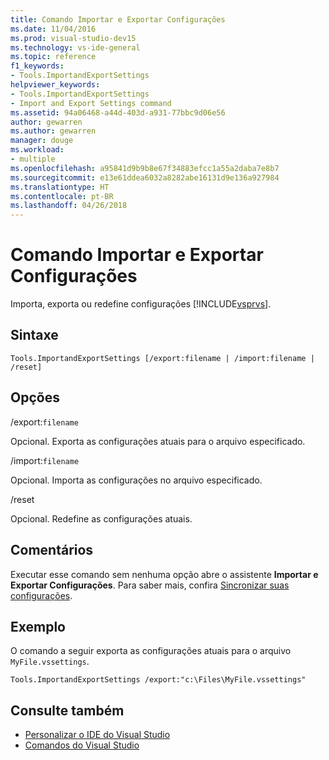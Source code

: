 ```yaml
---
title: Comando Importar e Exportar Configurações
ms.date: 11/04/2016
ms.prod: visual-studio-dev15
ms.technology: vs-ide-general
ms.topic: reference
f1_keywords:
- Tools.ImportandExportSettings
helpviewer_keywords:
- Tools.ImportandExportSettings
- Import and Export Settings command
ms.assetid: 94a06468-a44d-403d-a931-77bbc9d06e56
author: gewarren
ms.author: gewarren
manager: douge
ms.workload:
- multiple
ms.openlocfilehash: a95841d9b9b8e67f34883efcc1a55a2daba7e8b7
ms.sourcegitcommit: e13e61ddea6032a8282abe16131d9e136a927984
ms.translationtype: HT
ms.contentlocale: pt-BR
ms.lasthandoff: 04/26/2018
---
```

# <a name="import-and-export-settings-command"></a>Comando Importar e Exportar Configurações
Importa, exporta ou redefine configurações [!INCLUDE[vsprvs](../../code-quality/includes/vsprvs_md.md)].

## <a name="syntax"></a>Sintaxe

```
Tools.ImportandExportSettings [/export:filename | /import:filename | /reset]
```

## <a name="switches"></a>Opções
 /export:`filename`

 Opcional. Exporta as configurações atuais para o arquivo especificado.

 /import:`filename`

 Opcional. Importa as configurações no arquivo especificado.

 /reset

 Opcional. Redefine as configurações atuais.

## <a name="remarks"></a>Comentários

Executar esse comando sem nenhuma opção abre o assistente **Importar e Exportar Configurações**. Para saber mais, confira [Sincronizar suas configurações](../../ide/synchronized-settings-in-visual-studio.md).

## <a name="example"></a>Exemplo

O comando a seguir exporta as configurações atuais para o arquivo `MyFile.vssettings`.

```shell
Tools.ImportandExportSettings /export:"c:\Files\MyFile.vssettings"
```

## <a name="see-also"></a>Consulte também

- [Personalizar o IDE do Visual Studio](../../ide/personalizing-the-visual-studio-ide.md)
- [Comandos do Visual Studio](../../ide/reference/visual-studio-commands.md)